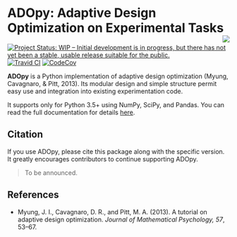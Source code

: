 # ADOpy: Adaptive Design Optimization on Experimental Tasks <img src="https://adopy.github.io/logo/adopy-logo-tight.svg" align="right">

[![Project Status: WIP – Initial development is in progress, but there has not yet been a stable, usable release suitable for the public.](https://www.repostatus.org/badges/latest/wip.svg)](https://www.repostatus.org/#wip)
[![Travid CI](https://travis-ci.com/adopy/adopy.svg?token=gbyEQoyAYgexeSRwBwj6&branch=master)](https://travis-ci.com/adopy/adopy)
[![CodeCov](https://codecov.io/gh/adopy/adopy/branch/master/graph/badge.svg?token=jFnJgnVV1k)](https://codecov.io/gh/adopy/adopy)

**ADOpy** is a Python implementation of adaptive design optimization (Myung, Cavagnaro, & Pitt, 2013).
Its modular design and simple structure permit easy use and integration into existing experimentation code.

It supports only for Python 3.5+ using NumPy, SciPy, and Pandas.
You can read the full documentation for details [here](https://adopy.org).

## Citation

If you use ADOpy, please cite this package along with the specific version.
It greatly encourages contributors to continue supporting ADOpy.

> To be announced.

## References

- Myung, J. I., Cavagnaro, D. R., and Pitt, M. A. (2013).
  A tutorial on adaptive design optimization.
  *Journal of Mathematical Psychology, 57*, 53–67.
